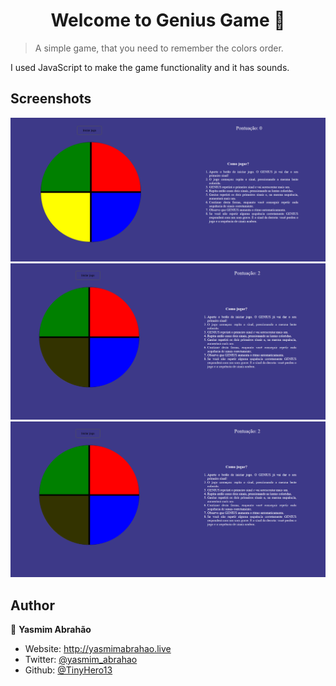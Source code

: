 <h1 align="center">Welcome to Genius Game 👋</h1>

> A simple game, that you need to remember the colors order.
<p>I used JavaScript to make the game functionality and it has sounds.</p>

## Screenshots
![Screenshot Genius](./img/screenshot1.png)<br />
![Screenshot Color Picked](./img/screenshot2.png)<br />
![Screenshot Game over](./img/screenshot2.png)<br />


## Author

👤 **Yasmim Abrahão**

* Website: http://yasmimabrahao.live
* Twitter: [@yasmim_abrahao](https://twitter.com/yasmim_abrahao)
* Github: [@TinyHero13](https://github.com/TinyHero13)